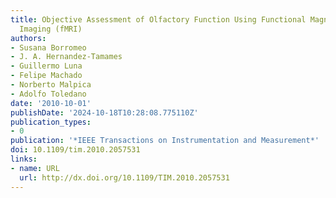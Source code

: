```yaml
---
title: Objective Assessment of Olfactory Function Using Functional Magnetic Resonance
  Imaging (fMRI)
authors:
- Susana Borromeo
- J. A. Hernandez-Tamames
- Guillermo Luna
- Felipe Machado
- Norberto Malpica
- Adolfo Toledano
date: '2010-10-01'
publishDate: '2024-10-18T10:28:08.775110Z'
publication_types:
- 0
publication: '*IEEE Transactions on Instrumentation and Measurement*'
doi: 10.1109/tim.2010.2057531
links:
- name: URL
  url: http://dx.doi.org/10.1109/TIM.2010.2057531
---
```

